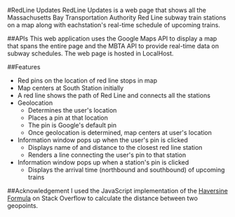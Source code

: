 #RedLine Updates
RedLine Updates is a web page that shows all the Massachusetts Bay 
Transportation Authority Red Line subway train stations on a map along with
eachstation's real-time schedule of upcoming trains. 

##APIs
This web application uses the Google Maps API to display a map that spans the 
entire page and the MBTA API to provide real-time data on subway schedules. 
The web page is hosted in LocalHost.

##Features
* Red pins on the location of red line stops in map
* Map centers at South Station initially 
* A red line shows the path of Red Line and connects all the stations
* Geolocation
	- Determines the user's location
	- Places a pin at that location
	- The pin is Google's default pin
	- Once geolocation is determined, map centers at user's location 
* Information window pops up when the user's pin is clicked
	- Displays name of and distance to the closest red line station 
	- Renders a line connecting the user's pin to that station
* Information window pops up when a station's pin is clicked
	- Displays the arrival time (northbound and southbound)
  	  of upcoming trains

##Acknowledgement
I used the JavaScript implementation of the [Haversine Formula](
http://www.movable-type.co.uk/scripts/latlong.html) on
Stack Overflow to calculate the distance between two geopoints.

